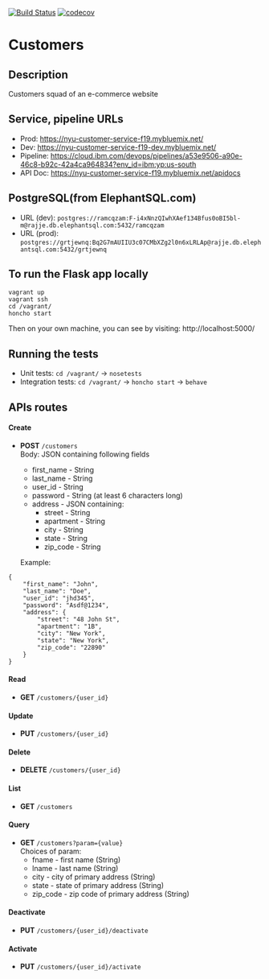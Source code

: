 [![Build Status](https://travis-ci.org/nyu-devops-fa19/customers.svg?branch=master)](https://travis-ci.org/nyu-devops-fa19/customers)
[![codecov](https://codecov.io/gh/nyu-devops-fa19/customers/branch/master/graph/badge.svg)](https://codecov.io/gh/nyu-devops-fa19/customers)

# Customers

## Description
Customers squad of an e-commerce website

## Service, pipeline URLs
- Prod: https://nyu-customer-service-f19.mybluemix.net/
- Dev: https://nyu-customer-service-f19-dev.mybluemix.net/
- Pipeline: https://cloud.ibm.com/devops/pipelines/a53e9506-a90e-46c8-b92c-42a4ca964834?env_id=ibm:yp:us-south
- API Doc: https://nyu-customer-service-f19.mybluemix.net/apidocs

## PostgreSQL(from ElephantSQL.com)
- URL (dev): `postgres://ramcqzam:F-i4xNnzQIwhXAef134Bfus0oBI5bl-m@rajje.db.elephantsql.com:5432/ramcqzam`
- URL (prod): `postgres://grtjewnq:Bq2G7mAUIIU3c07CMbXZg2l0n6xLRLAp@rajje.db.elephantsql.com:5432/grtjewnq`

## To run the Flask app locally

```
vagrant up
vagrant ssh
cd /vagrant/
honcho start
```
Then on your own machine, you can see by visiting: http://localhost:5000/

## Running the tests
- Unit tests: `cd /vagrant/` -> `nosetests`
- Integration tests: `cd /vagrant/` -> `honcho start` -> `behave`

## APIs routes
#### **Create** 
- **POST** `/customers`  
Body: JSON containing following fields
  * first_name - String  
  * last_name - String  
  * user_id - String  
  * password - String (at least 6 characters long)
  * address - JSON containing:  
    * street - String  
    * apartment - String   
    * city - String  
    * state - String  
    * zip_code - String

  Example:  
```
{
    "first_name": "John",
    "last_name": "Doe",
    "user_id": "jhd345",
    "password": "Asdf@1234",
    "address": {
        "street": "48 John St",
        "apartment": "1B",
        "city": "New York",
        "state": "New York",
        "zip_code": "22890"
    }
}
```

#### **Read** 
- **GET** `/customers/{user_id}`

#### **Update**
- **PUT** `/customers/{user_id}`

#### **Delete**
- **DELETE** `/customers/{user_id}`

#### **List**
- **GET** `/customers`

#### **Query**
- **GET** `/customers?param={value}`  
Choices of param:
  * fname - first name (String)  
  * lname - last name (String)  
  * city - city of primary address (String)  
  * state - state of primary address (String)  
  * zip_code - zip code of primary address (String)  

#### **Deactivate**
- **PUT** `/customers/{user_id}/deactivate`

#### **Activate**
- **PUT** `/customers/{user_id}/activate`
